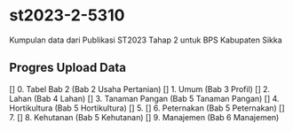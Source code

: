 # st2023-2-5310
Kumpulan data dari Publikasi ST2023 Tahap 2 untuk BPS Kabupaten Sikka

## Progres Upload Data

[] 0. Tabel Bab 2 (Bab 2 Usaha Pertanian)
[] 1. Umum (Bab 3 Profil)
[] 2. Lahan (Bab 4 Lahan)
[] 3. Tanaman Pangan (Bab 5 Tanaman Pangan)
[] 4. Hortikultura (Bab 5 Hortikultura)
[] 5. 
[] 6. Peternakan (Bab 5 Peternakan)
[] 7. 
[] 8. Kehutanan (Bab 5 Kehutanan)
[] 9. Manajemen (Bab 6 Manajemen)